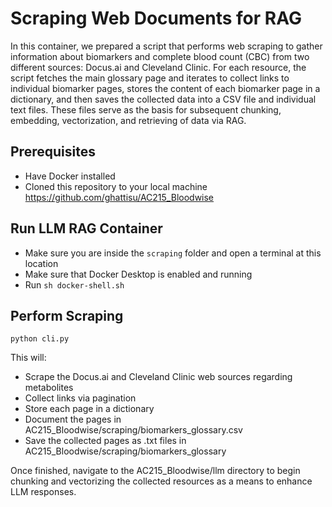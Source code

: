 # Scraping Web Documents for RAG

In this container, we prepared a script that performs web scraping to gather information about biomarkers and complete blood count (CBC) from two different sources: Docus.ai and Cleveland Clinic. For each resource, the script fetches the main glossary page and iterates to collect links to individual biomarker pages, stores the content of each biomarker page in a dictionary, and then saves the collected data into a CSV file and individual text files. These files serve as the basis for subsequent chunking, embedding, vectorization, and retrieving of data via RAG.

## Prerequisites
* Have Docker installed
* Cloned this repository to your local machine https://github.com/ghattisu/AC215_Bloodwise


## Run LLM RAG Container
- Make sure you are inside the `scraping` folder and open a terminal at this location
- Make sure that Docker Desktop is enabled and running
- Run `sh docker-shell.sh`

## Perform Scraping
`python cli.py`

This will:
* Scrape the Docus.ai and Cleveland Clinic web sources regarding metabolites
* Collect links via pagination
* Store each page in a dictionary
* Document the pages in AC215_Bloodwise/scraping/biomarkers_glossary.csv
* Save the collected pages as .txt files in AC215_Bloodwise/scraping/biomarkers_glossary

Once finished, navigate to the AC215_Bloodwise/llm directory to begin chunking and vectorizing the collected resources as a means to enhance LLM responses.